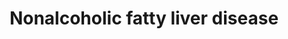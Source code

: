 ---
annotations:
- id: CL:0000182
  parent: native cell
  type: Cell Type Ontology
  value: hepatocyte
- id: DOID:0080208
  parent: genetic disease
  type: Disease Ontology
  value: non-alcoholic fatty liver disease
- id: PW:0000013
  parent: disease pathway
  type: Pathway Ontology
  value: disease pathway
- id: PW:0001413
  parent: disease pathway
  type: Pathway Ontology
  value: liver disease pathway
authors:
- AlexanderPico
- Egonw
citedin:
- link: PMC9316482
- link: PMC9046243
- link: PMC8720586
communities:
- Diseases
description: Nonalcoholic fatty liver disease (NAFLD) is a condition in which too
  much fat is stored in the liver. Nonalcoholic steatohepatitis (NASH) is a type of
  NAFLD marked by liver inflammation, which may progress to scarring and irreversible
  damage similar to that caused by heavy alcohol use. Components of glucose matabolism,
  insulin signaling, inflammation, oxidative stress, ER sgtress and apoptosis are
  all involved and interconnected in the progression of this disease.
last-edited: 2018-10-16
ndex: ee492f76-8b6a-11eb-9e72-0ac135e8bacf
organisms:
- Homo sapiens
redirect_from:
- /index.php/Pathway:WP4396
- /instance/WP4396
revision: null
schema-jsonld:
- '@context': https://schema.org/
  '@id': https://wikipathways.github.io/pathways/WP4396.html
  '@type': Dataset
  creator:
    '@type': Organization
    name: WikiPathways
  description: Nonalcoholic fatty liver disease (NAFLD) is a condition in which too
    much fat is stored in the liver. Nonalcoholic steatohepatitis (NASH) is a type
    of NAFLD marked by liver inflammation, which may progress to scarring and irreversible
    damage similar to that caused by heavy alcohol use. Components of glucose matabolism,
    insulin signaling, inflammation, oxidative stress, ER sgtress and apoptosis are
    all involved and interconnected in the progression of this disease.
  keywords:
  - ADIPOQ
  - ADIPOR1
  - ADIPOR2
  - AKT1
  - AKT2
  - AKT3
  - ATF4
  - Apoptosis
  - BAK1
  - BAX
  - BBC3
  - BID
  - BIM
  - CASP3
  - CASP7
  - CASP8
  - CCL2
  - CDC42
  - CEBPA
  - COX1
  - COX2
  - COX3
  - COX4I1
  - COX4I2
  - COX5A
  - COX5B
  - COX6A1
  - COX6A2
  - COX6B1
  - COX6B2
  - COX6C
  - COX7A1
  - COX7A2
  - COX7A2L
  - COX7B
  - COX7B2
  - COX7C
  - COX8A
  - COX8C
  - CXCL8
  - CYC1
  - CYCS
  - CYP2E1
  - CYTB
  - CxI
  - CxII
  - CxIII
  - CxIV
  - D-glucose
  - DDIT3
  - EIF2AK3
  - EIF2S1
  - ERN1
  - FAS
  - FASLG
  - FXR
  - Fatty Acid Biosynthesis
  - GSK3A
  - GSK3B
  - IKBKB
  - IL1A
  - IL1B
  - IL6
  - IL6R
  - INS
  - INSR
  - IRS1
  - IRS2
  - ITCH
  - Insulin Signaling
  - JNK1
  - JNK2
  - JUN
  - LEP
  - LEPR
  - Lipogenic Enzymes
  - MAP3K11
  - MAP3K5
  - MLX
  - MLXIP
  - MLXIPL
  - NDUFA1
  - NDUFA10
  - NDUFA11
  - NDUFA12
  - NDUFA13
  - NDUFA2
  - NDUFA3
  - NDUFA4
  - NDUFA4L2
  - NDUFA5
  - NDUFA6
  - NDUFA7
  - NDUFA8
  - NDUFA9
  - NDUFAB1
  - NDUFB1
  - NDUFB10
  - NDUFB11
  - NDUFB2
  - NDUFB3
  - NDUFB4
  - NDUFB5
  - NDUFB6
  - NDUFB7
  - NDUFB8
  - NDUFB9
  - NDUFC1
  - NDUFC2
  - NDUFC2-KCTD14
  - NDUFS1
  - NDUFS2
  - NDUFS3
  - NDUFS4
  - NDUFS5
  - NDUFS6
  - NDUFS7
  - NDUFS8
  - NDUFV1
  - NDUFV2
  - NDUFV3
  - NFKB1
  - NR1H3
  - Oxidative Phosphorylation
  - PI3K-AKT Signaling
  - PIK3CA
  - PIK3CB
  - PIK3CD
  - PIK3R1
  - PIK3R2
  - PIK3R3
  - PKLR
  - PPAR Signaling
  - PPARA
  - PRKAA1
  - PRKAA2
  - PRKAB1
  - PRKAB2
  - PRKAG1
  - PRKAG2
  - PRKAG3
  - RAC1
  - RELA
  - ROS
  - RXRA
  - SDHA
  - SDHB
  - SDHC
  - SDHD
  - SMAD7
  - SOCS3
  - SREBF1
  - TCA Cycle
  - TGF Signaling
  - TGFB1
  - TNF
  - TNF Signaling
  - TNFR1
  - TRAF2
  - UQCR10
  - UQCR11
  - UQCRB
  - UQCRC1
  - UQCRC2
  - UQCRFS1
  - UQCRH
  - UQCRHL
  - UQCRQ
  - VCAM1
  - XBP1
  - fatty acids
  - mir21
  - oxysterols
  - selonsertib
  license: CC0
  name: Nonalcoholic fatty liver disease
seo: CreativeWork
title: Nonalcoholic fatty liver disease
wpid: WP4396
---